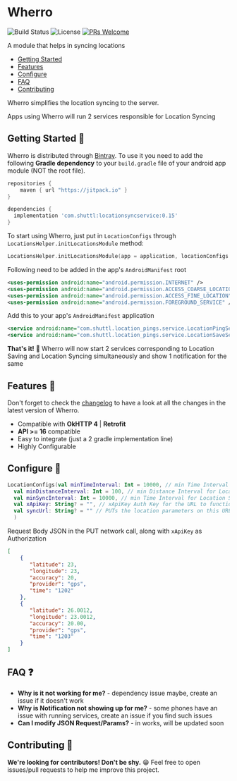 

# Wherro

![Build Status](https://travis-ci.org/ChuckerTeam/chucker.svg?branch=master) ![License](https://img.shields.io/github/license/ChuckerTeam/Chucker.svg) [![PRs Welcome](https://img.shields.io/badge/PRs-welcome-orange.svg)](http://makeapullrequest.com)

A module that helps in syncing locations

* [Getting Started](#getting-started-)
* [Features](#features-)
* [Configure](#configure-)
* [FAQ](#faq-)
* [Contributing](#contributing-)

Wherro simplifies the location syncing to the server.

Apps using Wherro will run 2 services responsible for Location Syncing

## Getting Started 👣

Wherro is distributed through [Bintray](https://bintray.com/deeptolat/LocationSyncService/com.shuttl.locations_sync). To use it you need to add the following **Gradle dependency** to your `build.gradle` file of your android app module (NOT the root file).

```groovy
repositories {
    maven { url "https://jitpack.io" }
}
```

```groovy
dependencies {
  implementation 'com.shuttl:locationsyncservice:0.15'
}
```

To start using Wherro, just put in `LocationConfigs` through `LocationsHelper.initLocationsModule` method:

```kotlin
LocationsHelper.initLocationsModule(app = application, locationConfigs = LocationConfigs())
```
Following need to be added in the app's `AndroidManifest` root

```xml
<uses-permission android:name="android.permission.INTERNET" />
<uses-permission android:name="android.permission.ACCESS_COARSE_LOCATION" />
<uses-permission android:name="android.permission.ACCESS_FINE_LOCATION" />
<uses-permission android:name="android.permission.FOREGROUND_SERVICE" />
```

Add this to your app's `AndroidManifest` application

```xml
<service android:name="com.shuttl.location_pings.service.LocationPingService" />
<service android:name="com.shuttl.location_pings.service.LocationSaveService" />
```



**That's it!** 🎉 Wherro will now start 2 services corresponding to Location Saving and Location Syncing simultaneously and show 1 notification for the same

## Features 🧰

Don't forget to check the [changelog](https://bintray.com/deeptolat/LocationSyncService/com.shuttl.locations_sync) to have a look at all the changes in the latest version of Wherro.

* Compatible with **OkHTTP 4** | **Retrofit**
* **API >= 16** compatible
* Easy to integrate (just a 2 gradle implementation line)
* Highly Configurable

## Configure 🎨
```kotlin
LocationConfigs(val minTimeInterval: Int = 10000, // min Time Interval for Location Fetching
  val minDistanceInterval: Int = 100, // min Distance Interval for Location Fetching
  val minSyncInterval: Int = 10000, // min Time Interval for Location Syncing
  val xApiKey: String? = "", // xApiKey Auth Key for the URL to function, if you have one
  val syncUrl: String? = "" // PUTs the location parameters on this URL
  )
```

Request Body JSON in the PUT network call, along with `xApiKey` as Authorization
```json
[
	{
	   "latitude": 23,
	   "longitude": 23,
	   "accuracy": 20,
	   "provider": "gps",
	   "time": "1202"
	},
	{
	   "latitude": 26.0012,
	   "longitude": 23.0012,
	   "accuracy": 20.00,
	   "provider": "gps",
	   "time": "1203"
	}
]
```


## FAQ ❓

* **Why is it not working for me?** - dependency issue maybe, create an issue if it doesn't work
* **Why is Notification not showing up for me?** - some phones have an issue with running services, create an issue if you find such issues
* **Can I modify JSON Request/Params?** - in works, will be updated soon

## Contributing 🤝

**We're looking for contributors! Don't be shy.** 😁 Feel free to open issues/pull requests to help me improve this project.
